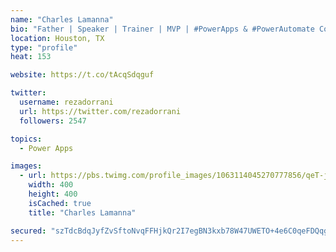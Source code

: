 ```yaml
---
name: "Charles Lamanna"
bio: "Father | Speaker | Trainer | MVP | #PowerApps & #PowerAutomate Community Super User | YouTuber Right-pointing triangle http://youtube.com/c/rezadorrani | Learn - Share - Clockwise rightwards and leftwards open circle arrows"
location: Houston, TX
type: "profile"
heat: 153

website: https://t.co/tAcqSdqguf

twitter:
  username: rezadorrani
  url: https://twitter.com/rezadorrani
  followers: 2547

topics:
  - Power Apps

images:
  - url: https://pbs.twimg.com/profile_images/1063114045270777856/qeT-jpWr_400x400.jpg
    width: 400
    height: 400
    isCached: true
    title: "Charles Lamanna"

secured: "szTdcBdqJyfZvSftoNvqFFHjkQr2I7egBN3kxb78W47UWETO+4e6C0qeFDQqgqV5+k1QypQrdp+3BwV6FFFZ9ByTxWc+xvpzsl26gwOzj3oU5VqYwWcuY7jKtbeFTpggv9WCwMNI9EvSZyZqXFLBcWLkvoOkPmFSs5GmK+nwZMY4eBW7OWZilD3z2Ajy1O7ILubnKYJObL3Ot7DQT5iDWtDzqogQdefD8bg1W+X/4Wi4+9BCFBdKMJhAPmSRNMjeeyaIj37LpSLVZ9rPw7MrqQjsdP1hvWkQ719H4GvrLtxaOkMKv+C/ZRQfa+fsLci+/wqbhV/djH2pcZg7LK9tIc7E9BPTcjKFqopKF2mDUuKXZQwnLUQ3AUxlFQDpGINg/jVAoRJjCaZ8edakvHc1bUvHIBqxQM5Ter/ApMkd4wc=;ry0Rug63etDuwLDH8v2xzw=="
---
```


